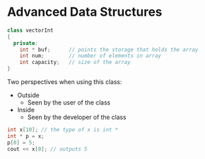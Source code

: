# Advanced Data Structures

```c++
class vectorInt
{
  private:
  	int * buf;      // points the storage that holds the array
  	int num; 	    // number of elements in array
  	int capacity;	// size of the array
}
```

Two perspectives when using this class:

- Outside
  - Seen by the user of the class
- Inside
  - Seen by the developer of the class

```c++
int x[10]; // the type of x is int *
int * p = x;
p[0] = 5;
cout << x[0]; // outputs 5
```

